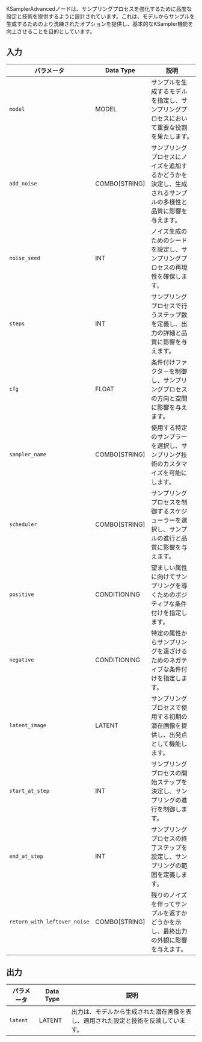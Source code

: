 KSamplerAdvancedノードは、サンプリングプロセスを強化するために高度な設定と技術を提供するように設計されています。これは、モデルからサンプルを生成するためのより洗練されたオプションを提供し、基本的なKSampler機能を向上させることを目的としています。

## 入力

| パラメータ             | Data Type | 説明                                                                                                                                                                                                                                                                                                                                                     |
|----------------------|-------------|---------------------------------------------------------------------------------------------------------------------------------------------------------------------------------------------------------------------------------------------------------------------------------------------------------------------------------------------------------------------|
| `model`              | MODEL       | サンプルを生成するモデルを指定し、サンプリングプロセスにおいて重要な役割を果たします。                                                                                                                                                                                                                      |
| `add_noise`          | COMBO[STRING] | サンプリングプロセスにノイズを追加するかどうかを決定し、生成されるサンプルの多様性と品質に影響を与えます。                                                                                                                                                                                                             |
| `noise_seed`         | INT         | ノイズ生成のためのシードを設定し、サンプリングプロセスの再現性を確保します。                                                                                                                                                                                                                                     |
| `steps`              | INT         | サンプリングプロセスで行うステップ数を定義し、出力の詳細と品質に影響を与えます。                                                                                                                                                                                                                   |
| `cfg`                | FLOAT       | 条件付けファクターを制御し、サンプリングプロセスの方向と空間に影響を与えます。                                                                                                                                                                                                                                  |
| `sampler_name`       | COMBO[STRING] | 使用する特定のサンプラーを選択し、サンプリング技術のカスタマイズを可能にします。                                                                                                                                                                                                                                  |
| `scheduler`          | COMBO[STRING] | サンプリングプロセスを制御するスケジューラーを選択し、サンプルの進行と品質に影響を与えます。                                                                                                                                                                                                                   |
| `positive`           | CONDITIONING | 望ましい属性に向けてサンプリングを導くためのポジティブな条件付けを指定します。                                                                                                                                                                                                                                     |
| `negative`           | CONDITIONING | 特定の属性からサンプリングを遠ざけるためのネガティブな条件付けを指定します。                                                                                                                                                                                                                                     |
| `latent_image`       | LATENT      | サンプリングプロセスで使用する初期の潜在画像を提供し、出発点として機能します。                                                                                                                                                                                                                               |
| `start_at_step`      | INT         | サンプリングプロセスの開始ステップを決定し、サンプリングの進行を制御します。                                                                                                                                                                                                                               |
| `end_at_step`        | INT         | サンプリングプロセスの終了ステップを設定し、サンプリングの範囲を定義します。                                                                                                                                                                                                                                         |
| `return_with_leftover_noise` | COMBO[STRING] | 残りのノイズを伴ってサンプルを返すかどうかを示し、最終出力の外観に影響を与えます。                                                                                                                                                                                                                               |

## 出力

| パラメータ   | Data Type | 説明                                                                                                               |
|-------------|-------------|------------------------------------------------------------------------------------------------------------------------------|
| `latent`    | LATENT      | 出力は、モデルから生成された潜在画像を表し、適用された設定と技術を反映しています。 |